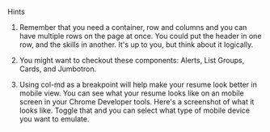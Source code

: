 Hints

1. Remember that you need a container, row and columns and you can have multiple rows on the page at once. You could put the header in one row, and the skills in another. It's up to you, but think about it logically.

2. You might want to checkout these components: Alerts, List Groups, Cards, and Jumbotron.

3. Using col-md as a breakpoint will help make your resume look better in mobile view. You can see what your resume looks like on an mobile screen in your Chrome Developer tools. Here's a screenshot of what it looks like. Toggle that and you can select what type of mobile device you want to emulate.